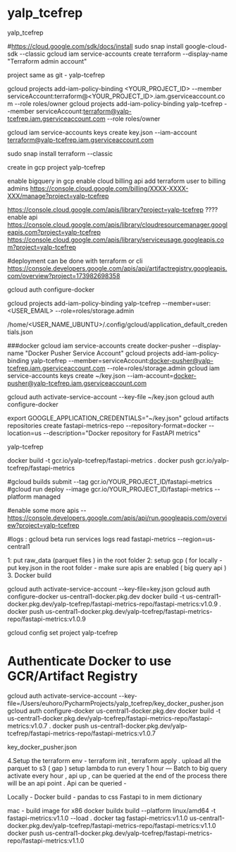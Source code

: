 # yalp_tcefrep
yalp_tcefrep

#https://cloud.google.com/sdk/docs/install
sudo snap install google-cloud-sdk --classic
gcloud iam service-accounts create terraform --display-name "Terraform admin account"

project same as git - yalp-tcefrep

gcloud projects add-iam-policy-binding <YOUR_PROJECT_ID> --member serviceAccount:terraform@<YOUR_PROJECT_ID>.iam.gserviceaccount.com --role roles/owner
gcloud projects add-iam-policy-binding yalp-tcefrep --member serviceAccount:terraform@yalp-tcefrep.iam.gserviceaccount.com --role roles/owner

gcloud iam service-accounts keys create key.json --iam-account terraform@yalp-tcefrep.iam.gserviceaccount.com

sudo snap install terraform --classic

create in gcp project yalp-tcefrep

enable bigquery in gcp
enable cloud billing api 
add terraform user to billing admins https://console.cloud.google.com/billing/XXXX-XXXX-XXX/manage?project=yalp-tcefrep

https://console.cloud.google.com/apis/library?project=yalp-tcefrep ???? enable api
https://console.cloud.google.com/apis/library/cloudresourcemanager.googleapis.com?project=yalp-tcefrep
https://console.cloud.google.com/apis/library/serviceusage.googleapis.com?project=yalp-tcefrep




#deployment can be done with terraform or cli
https://console.developers.google.com/apis/api/artifactregistry.googleapis.com/overview?project=173982698358

gcloud auth configure-docker

gcloud projects add-iam-policy-binding yalp-tcefrep --member=user:<USER_EMAIL> --role=roles/storage.admin

/home/<USER_NAME_UBUNTU>/.config/gcloud/application_default_credentials.json


###docker 
gcloud iam service-accounts create docker-pusher --display-name "Docker Pusher Service Account"
gcloud projects add-iam-policy-binding yalp-tcefrep --member=serviceAccount:docker-pusher@yalp-tcefrep.iam.gserviceaccount.com --role=roles/storage.admin
gcloud iam service-accounts keys create ~/key.json --iam-account=docker-pusher@yalp-tcefrep.iam.gserviceaccount.com

gcloud auth activate-service-account --key-file ~/key.json
gcloud auth configure-docker

export GOOGLE_APPLICATION_CREDENTIALS="~/key.json"
gcloud artifacts repositories create fastapi-metrics-repo --repository-format=docker --location=us --description="Docker repository for FastAPI metrics"




yalp-tcefrep

docker build -t gcr.io/yalp-tcefrep/fastapi-metrics .
docker push gcr.io/yalp-tcefrep/fastapi-metrics


#gcloud builds submit --tag gcr.io/YOUR_PROJECT_ID/fastapi-metrics
#gcloud run deploy --image gcr.io/YOUR_PROJECT_ID/fastapi-metrics --platform managed


#enable some more apis -- https://console.developers.google.com/apis/api/run.googleapis.com/overview?project=yalp-tcefrep


#logs : 
gcloud beta run services logs read fastapi-metrics --region=us-central1


1: put raw_data (parquet files ) in the root folder 
2: setup gcp ( for locally - put key.json in the root folder  - make sure apis are enabled ( big query api )
3. Docker build

gcloud auth activate-service-account --key-file=key.json
gcloud auth configure-docker us-central1-docker.pkg.dev
docker build -t us-central1-docker.pkg.dev/yalp-tcefrep/fastapi-metrics-repo/fastapi-metrics:v1.0.9 .
docker push us-central1-docker.pkg.dev/yalp-tcefrep/fastapi-metrics-repo/fastapi-metrics:v1.0.9

gcloud config set project yalp-tcefrep


# Authenticate Docker to use GCR/Artifact Registry
gcloud auth activate-service-account --key-file=/Users/euhoro/PycharmProjects/yalp_tcefrep/key_docker_pusher.json
gcloud auth configure-docker us-central1-docker.pkg.dev
docker build -t us-central1-docker.pkg.dev/yalp-tcefrep/fastapi-metrics-repo/fastapi-metrics:v1.0.7 .
docker push us-central1-docker.pkg.dev/yalp-tcefrep/fastapi-metrics-repo/fastapi-metrics:v1.0.7


key_docker_pusher.json


4.Setup the terraform env - terraform init , terraform apply .  upload all the parquet to s3 ( gap ) setup lambda to run every 1 hour
— Batch to big query activate every hour , api up , can be queried at the end of the process there will be an api point . 
Api can be queried - 

Locally -
Docker build - pandas to css
Fastapi to in mem dictionary 

mac - build image for x86
docker buildx build --platform linux/amd64 -t fastapi-metrics:v1.1.0 --load .
docker tag fastapi-metrics:v1.1.0 us-central1-docker.pkg.dev/yalp-tcefrep/fastapi-metrics-repo/fastapi-metrics:v1.1.0
docker push us-central1-docker.pkg.dev/yalp-tcefrep/fastapi-metrics-repo/fastapi-metrics:v1.1.0


